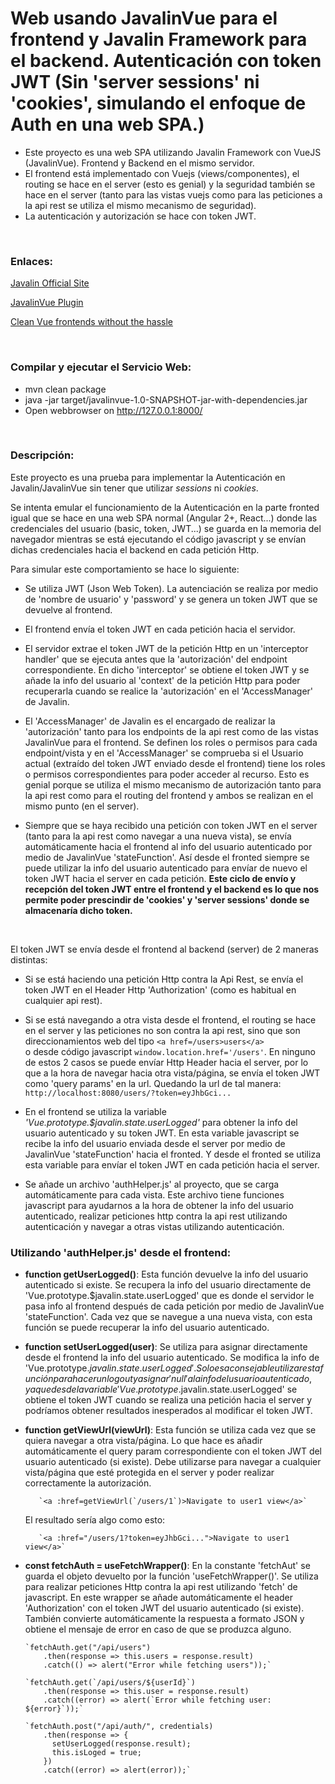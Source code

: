 # Web usando JavalinVue para el frontend y Javalin Framework para el backend. Autenticación con token JWT (Sin 'server sessions' ni 'cookies', simulando el enfoque de Auth en una web SPA.)

- Este proyecto es una web SPA utilizando Javalin Framework con VueJS (JavalinVue).
  Frontend y Backend en el mismo servidor.
- El frontend está implementado con Vuejs (views/componentes), el routing se hace
  en el server (esto es genial) y la seguridad también se hace en el server (tanto
  para las vistas vuejs como para las peticiones a la api rest se utiliza el mismo mecanismo
  de seguridad).
- La autenticación y autorización se hace con token JWT.

<br/>


### Enlaces:

[Javalin Official Site](https://javalin.io/)

[JavalinVue Plugin](https://javalin.io/plugins/javalinvue)

[Clean Vue frontends without the hassle](https://javalin.io/tutorials/simple-frontends-with-javalin-and-vue)


<br/>

### Compilar y ejecutar el Servicio Web:

* mvn clean package
* java -jar target/javalinvue-1.0-SNAPSHOT-jar-with-dependencies.jar
* Open webbrowser on http://127.0.0.1:8000/


<br/>

### Descripción:
Este proyecto es una prueba para implementar la Autenticación en Javalin/JavalinVue
sin tener que utilizar *sessions* ni *cookies*.

Se intenta emular el funcionamiento de la Autenticación en la parte fronted igual que
se hace en una web SPA normal (Angular 2+, React...) donde las credenciales del usuario
(basic, token, JWT...) se guarda en la memoria del navegador mientras se está ejecutando
el código javascript y se envían dichas credenciales hacia el backend en cada petición Http.

Para simular este comportamiento se hace lo siguiente:
- Se utiliza JWT (Json Web Token). La autenciación se realiza por medio de 'nombre de usuario'
  y 'password' y se genera un token JWT que se devuelve al frontend.
- El frontend envía el token JWT en cada petición hacia el servidor.
- El servidor extrae el token JWT de la petición Http en un 'interceptor handler'
  que se ejecuta antes que la 'autorización' del endpoint correspondiente.
  En dicho 'interceptor' se obtiene el token JWT y se añade la info del usuario al 'context'
  de la petición Http para poder recuperarla cuando se realice la 'autorización' en el 'AccessManager'
  de Javalin.
- El 'AccessManager' de Javalin es el encargado de realizar la 'autorización' tanto para los endpoints
  de la api rest como de las vistas JavalinVue para el frontend.
  Se definen los roles o permisos para cada endpoint/vista y en el 'AccessManager' se comprueba
  si el Usuario actual (extraído del token JWT enviado desde el frontend) tiene los roles o permisos
  correspondientes para poder acceder al recurso.
  Esto es genial porque se utiliza el mismo mecanismo de autorización tanto para la api rest como
  para el routing del frontend y ambos se realizan en el mismo punto (en el server).
- Siempre que se haya recibido una petición con token JWT en el server (tanto para la api rest como
  navegar a una nueva vista), se envía automáticamente hacia el frontend al info del usuario autenticado
  por medio de JavalinVue 'stateFunction'. Así desde el fronted siempre se puede utilizar
  la info del usuario autenticado para envíar de nuevo el token JWT hacia el server en cada petición.
  **Este ciclo de envío y recepción del token JWT entre el frontend y el backend es lo que nos permite
  poder prescindir de 'cookies' y 'server sessions' donde se almacenaría dicho token.**

  <br/>
El token JWT se envía desde el frontend al backend (server) de 2 maneras distintas:
- Si se está haciendo una petición Http contra la Api Rest, se envía el token JWT en el
  Header Http 'Authorization' (como es habitual en cualquier api rest).

- Si se está navegando a otra vista desde el frontend, el routing se hace en el server
  y las peticiones no son contra la api rest, sino que son direccionamientos web del tipo
  `<a href=/users>users</a>`
  <br/>
  o desde código javascript `window.location.href='/users'`.
  En ninguno de estos 2 casos se puede envíar Http Header hacia el server, por lo que a la
  hora de navegar hacia otra vista/página, se envía el token JWT como 'query params' en la url.
  Quedando la url de tal manera: `http://localhost:8080/users/?token=eyJhbGci...`

- En el frontend se utiliza la variable *'Vue.prototype.$javalin.state.userLogged'* para obtener
  la info del usuario autenticado y su token JWT. En esta variable javascript se recibe
  la info del usuario enviada desde el server por medio de JavalinVue 'stateFunction' hacia el fronted.
  Y desde el fronted se utiliza esta variable para envíar el token JWT en cada petición hacia el server.

- Se añade un archivo 'authHelper.js' al proyecto, que se carga automáticamente para
  cada vista. Este archivo tiene funciones javascript para ayudarnos a la hora de
  obtener la info del usuario autenticado, realizar peticiones http contra la api rest
  utilizando autenticación y navegar a otras vistas utilizando autenticación.

### Utilizando 'authHelper.js' desde el frontend:
- **function getUserLogged()**: Esta función devuelve la info del usuario autenticado si existe.
  Se recupera la info del usuario directamente de 'Vue.prototype.$javalin.state.userLogged' que es donde
  el servidor le pasa info al frontend después de cada petición por medio de JavalinVue 'stateFunction'.
  Cada vez que se navegue a una nueva vista, con esta función se puede recuperar la info del usuario
  autenticado.


- **function setUserLogged(user)**: Se utiliza para asignar directamente desde el frontend la info
  del usuario autenticado. Se modifica la info de 'Vue.prototype.$javalin.state.userLogged'.
  Solo es aconsejable utilizar esta función para hacer un logout y asignar 'null' a la info
  del usuario autenticado, ya que desde la variable 'Vue.prototype.$javalin.state.userLogged' se obtiene 
  el token JWT cuando se realiza una petición hacia el server y podríamos obtener resultados inesperados 
  al modificar el token JWT.


- **function getViewUrl(viewUrl)**: Esta función se utiliza cada vez que se quiera
  navegar a otra vista/página. Lo que hace es añadir automáticamente el query param
  correspondiente con el token JWT del usuario autenticado (si existe).
  Debe utilizarse para navegar a cualquier vista/página que esté protegida en el server
  y poder realizar correctamente la autorización.

         `<a :href=getViewUrl(`/users/1`)>Navigate to user1 view</a>`

  El resultado sería algo como esto:
        
         `<a :href="/users/1?token=eyJhbGci...">Navigate to user1 view</a>`

- **const fetchAuth = useFetchWrapper()**:  En la constante 'fetchAut' se guarda el objeto
  devuelto por la función 'useFetchWrapper()'.
  Se utiliza para realizar peticiones Http contra la api rest utilizando 'fetch' de
  javascript.
  En este wrapper se añade automáticamente el header 'Authorization' con el token JWT
  del usuario autenticado (si existe).
  También convierte automáticamente la respuesta a formato JSON y obtiene el mensaje
  de error en caso de que se produzca alguno.
  
      `fetchAuth.get("/api/users")
          .then(response => this.users = response.result)
          .catch(() => alert("Error while fetching users"));`

      `fetchAuth.get(`/api/users/${userId}`)
          .then(response => this.user = response.result)
          .catch((error) => alert(`Error while fetching user: ${error}`));`

      `fetchAuth.post("/api/auth/", credentials)
          .then(response => {
            setUserLogged(response.result);
            this.isLoged = true;
          })
          .catch((error) => alert(error));`
